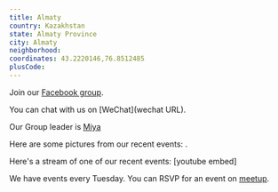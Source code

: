 ```yaml
---
title: Almaty
country: Kazakhstan
state: Almaty Province
city: Almaty
neighborhood: 
coordinates: 43.2220146,76.8512485
plusCode:
---
```

Join our [Facebook group](https://www.facebook.com/groups/free.code.camp.Almaty).

You can chat with us on [WeChat](wechat URL).

Our Group leader is [Miya](freecodecamp.org/miya)

Here are some pictures from our recent events:
![]().

Here's a stream of one of our recent events:
[youtube embed]

We have events every Tuesday. You can RSVP for an event on [meetup](meetupurl).
